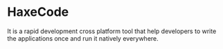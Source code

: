 HaxeCode
========

It is a rapid development cross platform tool that help developers to write the applications once and run it natively everywhere.
